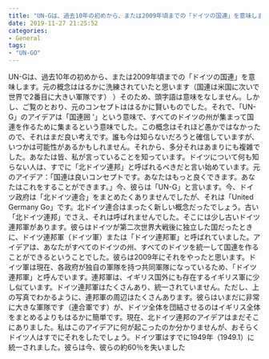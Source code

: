 ```yaml
---
title: "UN-Gは、過去10年の初めから、または2009年頃までの「ドイツの国連」を意味します。"
date: 2019-11-27 21:25:52
categories:
- General
tags:
- "UN-GO"
---
```


UN-Gは、過去10年の初めから、または2009年頃までの「ドイツの国連」を意味します。元の概念ははるかに洗練されていたと思います（国連は米国に次いで世界で2番目に大きい軍隊です） ）そのため、頭字語は意味をなしません。しかし、ご覧のとおり、元のコンセプトははるかに賢いものでした。それで、「UN-G」のアイデアは「国連囲 &#39;」という意味で、すべてのドイツの州が集まって国連を作るために集まるという意味でした。この概念はそれほど愚かではなかったので、それはまだ良い考えです。誰も今は知らないだろうと確信していますが、いつかは可能性があるかもしれません。それから、多分それはあまりにも複雑でした。あなたは皆、私が言っていることを知っています。ドイツについて何も知らない人は、すでに「北ドイツ連邦」と呼ばれるべきだと言い始めています。元のアイデア：「国連は良いコンセプトです。あなたはもっと良くできます。あなたはこれをすることができます。」今、彼らは「UN-G」と言います。今、ドイツ政府は「北ドイツ連合」をまとめたくありませんでしたが、それは「United Germany Go」です。北ドイツ連合はまったく新しい概念だったでしょう。古い「北ドイツ連邦」でさえ、それは呼ばれませんでした。そこには少し古いドイツ連邦軍があります。彼らはドイツが第二次世界大戦後に独立した国だったときに、ドイツ連邦軍（ドイツ軍）または「ドイツ連邦軍」と呼ばれていました。アイデアは、あなたがすべてのドイツの州、すべてのドイツを統一して国連を作ることができるということでした。彼らは2009年にそれをやったと思います。ドイツ軍は現在、各政府が独自の軍隊を持つ共同軍隊になっているため、「ドイツ連邦軍」と呼んでいます。連邦軍は、イギリス国外にも存在するイギリス軍に少し似ています。ドイツ連邦軍はたくさんあり、統一されていません。ただし、上の写真でわかるように、連邦軍の周辺はたくさんあります。彼らはいまだに非常に大きな軍隊です（連合軍です）が、ドイツ全体を団結させるのはイギリス全体をまとめるよりもはるかに簡単です。現在、北ドイツ連邦のアイデアはまだそこにありました。私はこのアイデアに何が起こったのか分かりませんが、おそらくドイツ人はすでにそれをしたでしょう。ドイツ軍はすでに1949年（1949.1）に統一されました。彼らは今、彼らの約60％を失いました
